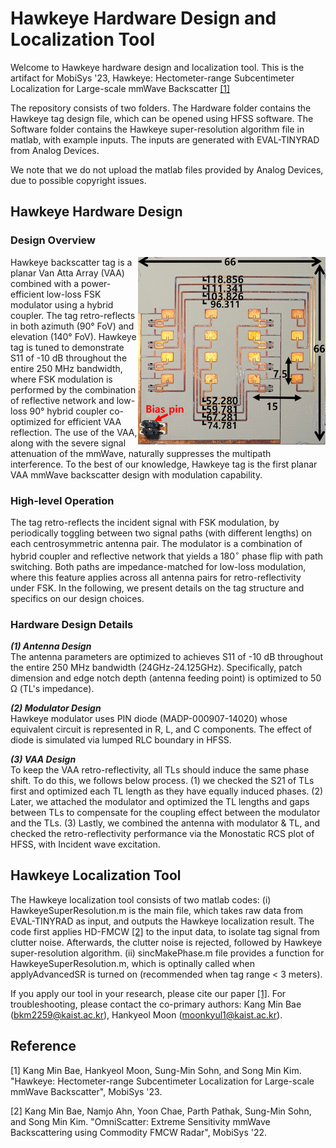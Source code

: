 # Hawkeye Hardware Design and Localization Tool
Welcome to Hawkeye hardware design and localization tool.
This is the artifact for MobiSys '23, Hawkeye: Hectometer-range Subcentimeter Localization for Large-scale mmWave Backscatter [[1]](#1)

The repository consists of two folders.
The Hardware folder contains the Hawkeye tag design file, which can be opened using HFSS software.
The Software folder contains the Hawkeye super-resolution algorithm file in matlab, with example inputs. The inputs are generated with EVAL-TINYRAD from Analog Devices.

We note that we do not upload the matlab files provided by Analog Devices, due to possible copyright issues.

## Hawkeye Hardware Design
### Design Overview
<img align="right" src="./Hardware/HardwareFigure.png" width="300px" height="300px" title="hardware"></img>
Hawkeye backscatter tag is a planar Van Atta Array (VAA) combined with a power-efficient low-loss FSK modulator using a hybrid coupler.
The tag retro-reflects in both azimuth (90° FoV) and elevation (140° FoV).
Hawkeye tag is tuned to demonstrate S11 of -10 dB throughout the entire 250 MHz bandwidth, where FSK modulation is performed by the combination of reflective network and low-loss 90° hybrid coupler co-optimized for efficient VAA reflection. 
The use of the VAA, along with the severe signal attenuation of the mmWave, naturally suppresses the multipath interference. To the best of our knowledge, Hawkeye tag is the first planar VAA mmWave backscatter design with modulation capability.

### High-level Operation
The tag retro-reflects the incident signal with FSK modulation, by periodically toggling between two signal paths (with different lengths) on each centrosymmetric antenna pair. The modulator is a combination of hybrid coupler and reflective network that yields a $180^\circ$ phase flip with path switching. Both paths are impedance-matched for low-loss modulation, where this feature applies across all antenna pairs for retro-reflectivity under FSK. In the following, we present details on the tag structure and specifics on our design choices.

### Hardware Design Details

__*(1) Antenna Design*__
<br/> The antenna parameters are optimized to achieves S11 of -10 dB throughout the entire 250 MHz bandwidth (24GHz-24.125GHz). Specifically, patch dimension and edge notch depth (antenna feeding point) is optimized to 50 Ω (TL's impedance).

__*(2) Modulator Design*__
<br/> Hawkeye modulator uses PIN diode (MADP-000907-14020) whose equivalent circuit is represented in R, L, and C components. The effect of diode is simulated via lumped RLC boundary in HFSS. 

__*(3) VAA Design*__
<br/> To keep the VAA retro-reflectivity, all TLs should induce the same phase shift. To do this, we follows below process. (1) we checked the S21 of TLs first and optimized each TL length as they have equally induced phases. (2) Later, we attached the modulator and 
optimized the TL lengths and gaps between TLs to compensate for the coupling effect between the modulator and the TLs. (3) Lastly, we combined the antenna with modulator & TL, and checked the retro-reflectivity performance via the Monostatic RCS plot of HFSS, with Incident wave excitation.

## Hawkeye Localization Tool
The Hawkeye localization tool consists of two matlab codes: (i) HawkeyeSuperResolution.m is the main file, which takes raw data from EVAL-TINYRAD as input, and outputs the Hawkeye localization result. The code first applies HD-FMCW [[2]](#2) to the input data, to isolate tag signal from clutter noise. Afterwards, the clutter noise is rejected, followed by Hawkeye super-resolution algorithm. (ii) sincMakePhase.m file provides a function for HawkeyeSuperResolution.m, which is optinally called when applyAdvancedSR is turned on (recommended when tag range < 3 meters).

If you apply our tool in your research, please cite our paper [[1]](#1). For troubleshooting, please contact the co-primary authors: Kang Min Bae (bkm2259@kaist.ac.kr), Hankyeol Moon (moonkyul1@kaist.ac.kr). 

## Reference
<a id="1">[1]</a> 
Kang Min Bae, Hankyeol Moon, Sung-Min Sohn, and Song Min Kim. "Hawkeye: Hectometer-range Subcentimeter Localization for Large-scale mmWave Backscatter", MobiSys '23.

<a id="2">[2]</a> 
Kang Min Bae, Namjo Ahn, Yoon Chae, Parth Pathak, Sung-Min Sohn, and Song Min Kim. "OmniScatter: Extreme Sensitivity mmWave Backscattering using Commodity FMCW Radar", MobiSys '22.
